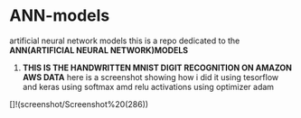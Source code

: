 # ANN-models
artificial neural network models
this is a repo dedicated to the **ANN(ARTIFICIAL NEURAL NETWORK)MODELS**

1. **THIS IS THE HANDWRITTEN MNIST DIGIT RECOGNITION ON AMAZON AWS DATA**
here is a screenshot showing how i did it 
using tesorflow and keras 
using softmax amd relu activations
using optimizer adam

[]!(screenshot/Screenshot%20(286))
